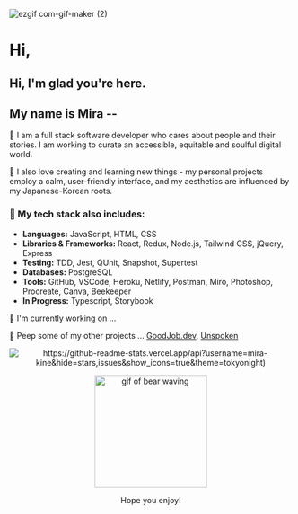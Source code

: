 <!-- ![Mira-Kine-Banner](./github.JPG) -->
![ezgif com-gif-maker (2)](https://user-images.githubusercontent.com/90009901/160056144-141fab88-0b55-44c5-8213-85f4a852761d.gif)


# Hi,

## Hi, I'm glad you're here.



## My name is Mira -- 

 🌱  I am a full stack software developer who cares about people and their stories. I am working to curate an accessible, equitable and soulful digital world.

 🌸 I also love creating and learning new things - my personal projects employ a calm, user-friendly interface, and my aesthetics are influenced by my Japanese-Korean roots. 


 ### 📝 My tech stack also includes:
  - **Languages:** JavaScript, HTML, CSS
  - **Libraries & Frameworks:** React, Redux, Node.js, Tailwind CSS, jQuery, Express
  - **Testing:** TDD, Jest, QUnit, Snapshot, Supertest
  - **Databases:** PostgreSQL
  - **Tools:** GitHub, VSCode, Heroku, Netlify, Postman, Miro, Photoshop, Procreate, Canva, Beekeeper
  - **In Progress:** Typescript, Storybook
 
 💪 I'm currently working on ...
 
 👀 Peep some of my other projects ... [GoodJob.dev](https://www.goodjob.dev/), [Unspoken](https://unspokenstories.netlify.app/)

<p align="center">
 <img style="display: block; margin: auto" src="https://github-readme-stats.vercel.app/api?username=mira-kine&hide=stars,issues&show_icons=true&theme=tokyonight" alt="https://github-readme-stats.vercel.app/api?username=mira-kine&hide=stars,issues&show_icons=true&theme=tokyonight)">
</p>

<p align="center">
 <img width="200" src="https://user-images.githubusercontent.com/90009901/160058297-c9862dfd-d7b4-4bee-9ee5-5a0e422ec4bb.gif" alt="gif of bear waving">
</p>

<p align="center">
Hope you enjoy!
</p>



